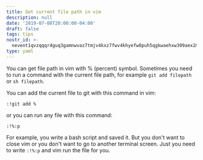 ```yaml
---
title: Get current file path in vim
description: null
date: '2019-07-08T20:00:00-04:00'
draft: false
tags: tips
nostr_id: >-
  nevent1qvzqqqr4guq3gamnwvaz7tmjv4kxz7fwv4khyefw0puh5qgkwaehxw309aex2mrp0yhxummnw3ezucnpdejqz9rhwden5te0wfjkccte9ejxzmt4wvhxjmcprpmhxue69uhhyetvv9ujuumwdae8gtnnda3kjctvqyxhwumn8ghj7mn0wvhxcmmvqyt8wumn8ghj7un9d3shjtnswf5k6ctv9ehx2aqppamhxue69uhkummnw3ezumt0d5q3vamnwvaz7tmjv4kxz7fwdehhxtnnda3kjctvqyd8wumn8ghj7ctjw35kxmr9wvhxcctev4erxtnwv4mhxqg7waehxw309akkcuewv94kgetwd9azuetyw5h8gu30dehhxarjqqsza8fv8v75380hv09jsnjlyyjw40lgemtuqe4kjkhadp287zm7n4qp263yd
type: yaml
---
```



You can get file path in vim with % (percent) symbol. Sometimes you need to run a command with the current file path, for example `git add filepath` or `sh filepath`.

You can add the current file to git with this command in vim: 

`:!git add %`

or you can run any file with this command:

`:!%:p`

For example, you write a bash script and saved it. But you don't want to close vim or you don't want to go to another terminal screen. Just you need to write `:!%:p` and vim run the file for you.

